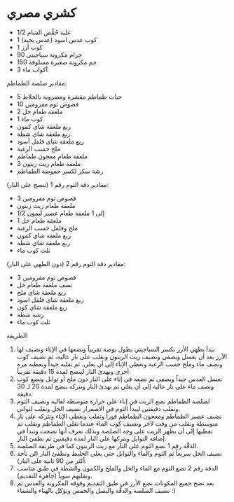 # كشري مصري

- 1/2 علبة حُمُّص الشام
- 1 كوب عدس اسود (عدس بجبة)
- 1 كوب أرز
- 90 جرام مكرونة سباجيتي
- 150 جم مكرونة صغيرة مسلوقة
- 3 أكواب ماء

مقادير صلصة الطماطم:

- 5 حبات طماطم مقشرة ومضروبة بالخلاط
-  10 فصوص ثوم مفرومين
- 2 ملعقة طعام خل
- 1 كوب ماء
-  ربع ملعقة شاي كمون
-  ربع ملعقة شاي شطة
- ربع ملعقة شاي فلفل أسود
-  ملح حسب الرغبة
-  ملعقة طعام معجون طماطم
-  3 ملعقة طعام زيت زيتون
-  رشة سكر لكسر حموضة الطماطم

مقادير دقة الثوم رقم 1 (تنضج على النار):

- 3 فصوص ثوم مفرومين
- ملعقة طعام زيت زيتون
- 1/2 إلى 1 ملعقة طعام عصير ليمون
- 1 ملعقة طعام خل
- ملح وفلفل حسب الرغبة
- ربع ملعقة شاي كمون 
- ربع ملعقة شاي شطة
- ثلث كوب ماء

مقادير دقة الثوم رقم 2 (دون الطهي على النار):

- 3 فصوص ثوم مفرومين
- نصف ملعقة طعام خل
- ربع ملعقة شاي ملح
- ربع ملعقة شاي فلفل اسود
- ربع ملعقة شاي كون
- رشة شطة
- ثلث كوب ماء

الطريقة:

1. نبدأ بطهي الأرز نكسر السباجيتي بطول بوصة تقريباً ونضعها في الإناء ونضيف لها الأرز بعد أن يغسل ويصفى ونضيف زيت الزيتون ونقلب على نار عالية، ثم نضيف كوب ونصف ماء وملح حسب الرغبة ونغطي الإناء إلى أن يغلي، ثم نقلبه جيداً ونغطيه مرة أخرى ونهدئ النار لينضج لمدة 15 دقيقة تقريباً.
2. نغسل العدس جيداً ويصفى ثم نضعه في إناء على النار دون ملح أو توابل ونضع كوب ونصف ماء على نار عالية إلى أن يغلي ثم نهدئ النار ونتركه ينضج لمدة 20 لـ 30 دقيقة.
3.  لصلصة الطماطم نضع الزيت في إناء على حرارة متوسطة لعالية ونضيف الثوم ونقلب دقيقتين ليبدأ الثوم في الاصفرار نضيف الخل ونقلب لثواني.
4. نضيف عصير الطماطم ومعجون الطماطم فوراً ونقلب ونغطي الإناء ونتركه على نار متوسطة ونقلب من وقت لآخر ونضيف كوب الماء عندما تغلي الطماطم ونقلب ثم نغطيها إلى أن يظهر الزيت على وجه الصلصة وبذلك نعرف أنها نضجت ونبدأ في إضافة التوابل ونتركها على النار لمدة دقيقتين ثم نطفئ النار.
5. الدَقَّة رقم 1 نضع الثوم على النار مع زيت الزيتون كما في طريقة الصلصة.
6. نضيف الخل سريعاً ثم الثوم والماء والتوابل حتى يغلي الخليط ونطفئ النار (لن تأخذ أكثر من 90 ثانية على النار).
7. الدقة رقم 2 نضع الثوم مع الماء والخل والملح والكمون والشطة في طبق مناسب ونقلبهم سوياً (جاهزة للتقديم).
8. بعد نضج جميع المكونات نضع الأرز في طبق التقديم وفوقه المكرونة والعدس ثم نضيف الصلصة والدقَّة والبصل والحمص ويؤكل بالهناء والشفاء :)
